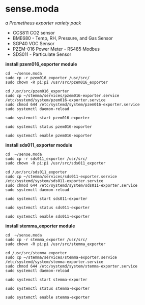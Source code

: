 # sense.moda
*a Prometheus exporter variety pack*

* CCS811 CO2 sensor
* BME680 - Temp, RH, Pressure, and Gas Sensor
* SGP40 VOC Sensor
* PZEM-016 Power Meter - RS485 Modbus
* SDS011 - Particulate Sensor

**install pzem016_exporter module**
```
cd  ~/sense.moda
sudo cp -r pzem016_exporter /usr/src/
sudo chown -R pi:pi /usr/src/pzem016_exporter

cd /usr/src/pzem016_exporter
sudo cp ~/stemma/services/pzem016-exporter.service /etc/systemd/system/pzem016-exporter.service
sudo chmod 644 /etc/systemd/system/pzem016-exporter.service
sudo systemctl daemon-reload

sudo systemctl start pzem016-exporter

sudo systemctl status pzem016-exporter

sudo systemctl enable pzem016-exporter

```

**install sds011_exporter module**
```
cd  ~/sense.moda
sudo cp -r sds011_exporter /usr/src/
sudo chown -R pi:pi /usr/src/sds011_exporter

cd /usr/src/sds011_exporter
sudo cp ~/stemma/services/sds011-exporter.service /etc/systemd/system/sds011-exporter.service
sudo chmod 644 /etc/systemd/system/sds011-exporter.service
sudo systemctl daemon-reload

sudo systemctl start sds011-exporter

sudo systemctl status sds011-exporter

sudo systemctl enable sds011-exporter
```

**install stemma_exporter module**
```
cd  ~/sense.moda
sudo cp -r stemma_exporter /usr/src/
sudo chown -R pi:pi /usr/src/stemma_exporter

cd /usr/src/stemma_exporter
sudo cp ~/stemma/services/stemma-exporter.service /etc/systemd/system/stemma-exporter.service
sudo chmod 644 /etc/systemd/system/stemma-exporter.service
sudo systemctl daemon-reload

sudo systemctl start stemma-exporter

sudo systemctl status stemma-exporter

sudo systemctl enable stemma-exporter


```